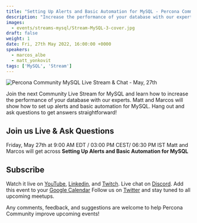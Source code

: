 ```yaml
---
title: "Setting Up Alerts and Basic Automation for MySQL - Percona Community MySQL Live Stream & Chat - May, 27th"
description: "Increase the performance of your database with our experts. Matt and Marcos will show how to set up alerts and basic automation for MySQL on May, 27th at 9:00 AM EDT  / 03:00 PM CEST/ 06:30 PM IST"
images:
  - events/streams-mysql/Stream-MySQL-3-cover.jpg
draft: false
weight: 1
date: Fri, 27th May 2022, 16:00:00 +0000
speakers:
  - marcos_albe
  - matt_yonkovit
tags: ['MySQL', 'Stream']
---
```


![Percona Community MySQL Live Stream & Chat - May, 27th](events/streams-mysql/Stream-MySQL-05-27-cover.jpg)

Join the next Community Live Stream for MySQL and learn how to increase the performance of your database with our experts. Matt and Marcos will show how to set up alerts and basic automation for MySQL. Hang out and ask questions to get answers straightforward!

## Join us Live & Ask Questions
Friday, May 27th at 9:00 AM EDT  / 03:00 PM CEST/ 06:30 PM IST
Matt and Marcos will get across **Setting Up Alerts and Basic Automation for MySQL**

## Subscribe
Watch it live on [YouTube](https://www.youtube.com/watch?v=0fhiioT0Tbg), [Linkedin](https://www.linkedin.com/video/event/urn:li:ugcPost:6934477433186234368/), and [Twitch](https://www.twitch.tv/perconacommunity).
Live chat on [Discord](http://per.co.na/discord).
Add this event to your [Google Calendar](https://calendar.google.com/event?action=TEMPLATE&tmeid=NWJoaGU5dTM2ZmpqZ3Y1bTR0anBrOGRxN3RfMjAyMjA1MjdUMTMwMDAwWiBmcmVkZWwubWFtaW5kcmFAcGVyY29uYS5jb20&tmsrc=fredel.mamindra%40percona.com)
Follow us on [Twitter](https://twitter.com/PerconaBytes) and stay tuned to all upcoming meetups.

Any comments, feedback, and suggestions are welcome to help Percona Community improve upcoming events!